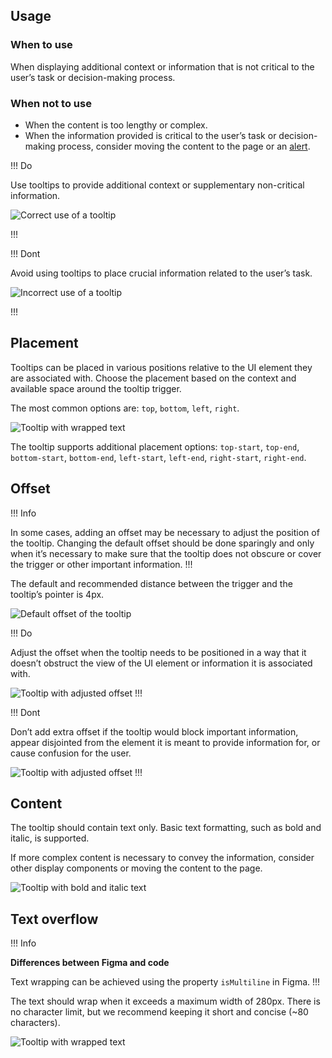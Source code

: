 ## Usage

### When to use

When displaying additional context or information that is not critical to the user’s task or decision-making process.

### When not to use

- When the content is too lengthy or complex.
- When the information provided is critical to the user’s task or decision-making process, consider moving the content to the page or an [alert](https://helios.hashicorp.design/components/alert).

!!! Do

Use tooltips to provide additional context or supplementary non-critical information.

![Correct use of a tooltip](/assets/components/tooltip/tooltip-when-to-use.png)

!!!

!!! Dont

Avoid using tooltips to place crucial information related to the user’s task.

![Incorrect use of a tooltip](/assets/components/tooltip/tooltip-when-not-to-use.png)

!!!


## Placement

Tooltips can be placed in various positions relative to the UI element they are associated with. Choose the placement based on the context and available space around the tooltip trigger.

The most common options are: `top`, `bottom`, `left`, `right`.

![Tooltip with wrapped text](/assets/components/tooltip/tooltip-placement.png)

The tooltip supports additional placement options: `top-start`, `top-end`, `bottom-start`, `bottom-end`, `left-start`, `left-end`, `right-start`, `right-end`.

## Offset

!!! Info

 In some cases, adding an offset may be necessary to adjust the position of the tooltip. Changing the default offset should be done sparingly and only when it’s necessary to make sure that the tooltip does not obscure or cover the trigger or other important information.
!!!

The default and recommended distance between the trigger and the tooltip’s pointer is 4px.

![Default offset of the tooltip](/assets/components/tooltip/tooltip-spacing.png)

!!! Do

Adjust the offset when the tooltip needs to be positioned in a way that it doesn’t obstruct the view of the UI element or information it is associated with.

![Tooltip with adjusted offset](/assets/components/tooltip/tooltip-offset-do.png)
!!!

!!! Dont

Don’t add extra offset if the tooltip would block important information, appear disjointed from the element it is meant to provide information for, or cause confusion for the user.

![Tooltip with adjusted offset](/assets/components/tooltip/tooltip-offset-dont.png)
!!!

## Content

The tooltip should contain text only. Basic text formatting, such as bold and italic, is supported.

If more complex content is necessary to convey the information, consider other display components or moving the content to the page.

![Tooltip with bold and italic text](/assets/components/tooltip/tooltip-text-formatting.png)

## Text overflow

!!! Info

**Differences between Figma and code**

Text wrapping can be achieved using the property `isMultiline` in Figma.
!!!

The text should wrap when it exceeds a maximum width of 280px. There is no character limit, but we recommend keeping it short and concise (~80 characters).

![Tooltip with wrapped text](/assets/components/tooltip/tooltip-text-wrapping.png)
